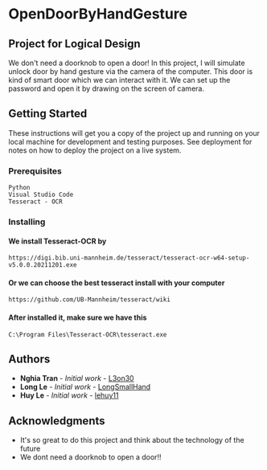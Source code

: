 # OpenDoorByHandGesture
## Project for Logical Design
We don't need a doorknob to open a door! In this project, I will simulate unlock door by hand gesture via the camera of the computer. This door is kind of smart door which we can interact with it. We can set up the password and open it by drawing on the screen of camera.

## Getting Started

These instructions will get you a copy of the project up and running on your local machine for development and testing purposes. See deployment for notes on how to deploy the project on a live system.

### Prerequisites

```
Python
Visual Studio Code
Tesseract - OCR
```

### Installing

#### We install Tesseract-OCR by 

```
https://digi.bib.uni-mannheim.de/tesseract/tesseract-ocr-w64-setup-v5.0.0.20211201.exe
```

#### Or we can choose the best tesseract install with your computer 

```
https://github.com/UB-Mannheim/tesseract/wiki
```
#### After installed it, make sure we have this 
```
C:\Program Files\Tesseract-OCR\tesseract.exe
```
## Authors

* **Nghia Tran** - *Initial work* - [L3on30](https://github.com/L3on30)
* **Long Le** - *Initial work* - [LongSmallHand](https://github.com/LongSmallHand)
* **Huy Le** - *Initial work* - [lehuy11](https://github.com/lehuy11)

## Acknowledgments

* It's so great to do this project and think about the technology of the future
* We dont need a doorknob to open a door!!
